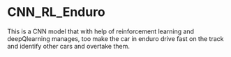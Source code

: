 # CNN_RL_Enduro
This is a CNN model that with help of reinforcement learning and deepQlearning manages, too make the car in enduro drive fast on the track and identify other cars and overtake them.

